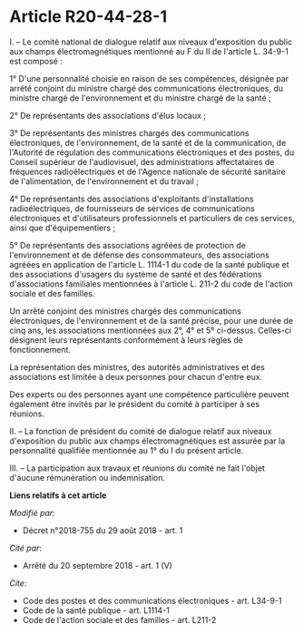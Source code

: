 # Article R20-44-28-1

I. – Le comité national de dialogue relatif aux niveaux d'exposition du public aux champs électromagnétiques mentionné au F
du II de l'article L. 34-9-1 est composé :

1° D'une personnalité choisie en raison de ses compétences, désignée par arrêté conjoint du ministre chargé des
communications électroniques, du ministre chargé de l'environnement et du ministre chargé de la santé ;

2° De représentants des associations d'élus locaux ;

3° De représentants des ministres chargés des communications électroniques, de l'environnement, de la santé et de la
communication, de l'Autorité de régulation des communications électroniques et des postes, du Conseil supérieur de
l'audiovisuel, des administrations affectataires de fréquences radioélectriques et de l'Agence nationale de sécurité
sanitaire de l'alimentation, de l'environnement et du travail ;

4° De représentants des associations d'exploitants d'installations radioélectriques, de fournisseurs de services de
communications électroniques et d'utilisateurs professionnels et particuliers de ces services, ainsi que d'équipementiers ;

5° De représentants des associations agréées de protection de l'environnement et de défense des consommateurs, des
associations agréées en application de l'article L. 1114-1 du code de la santé publique et des associations d'usagers du
système de santé et des fédérations d'associations familiales mentionnées à l'article L. 211-2 du code de l'action sociale et
des familles.

Un arrêté conjoint des ministres chargés des communications électroniques, de l'environnement et de la santé précise, pour
une durée de cinq ans, les associations mentionnées aux 2°, 4° et 5° ci-dessus. Celles-ci désignent leurs représentants
conformément à leurs règles de fonctionnement.

La représentation des ministres, des autorités administratives et des associations est limitée à deux personnes pour chacun
d'entre eux.

Des experts ou des personnes ayant une compétence particulière peuvent également être invités par le président du comité à
participer à ses réunions.

II. – La fonction de président du comité de dialogue relatif aux niveaux d'exposition du public aux champs électromagnétiques
est assurée par la personnalité qualifiée mentionnée au 1° du I du présent article.

III. – La participation aux travaux et réunions du comité ne fait l'objet d'aucune rémunération ou indemnisation.

**Liens relatifs à cet article**

_Modifié par_:

  - Décret n°2018-755 du 29 août 2018 - art. 1

_Cité par_:

  - Arrêté du 20 septembre 2018 - art. 1 (V)

_Cite_:

  - Code des postes et des communications électroniques - art. L34-9-1
  - Code de la santé publique - art. L1114-1
  - Code de l'action sociale et des familles - art. L211-2
